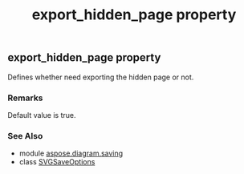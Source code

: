 ﻿---
title: export_hidden_page property
second_title: Aspose.Diagram for Python via .NET API References
description: 
type: docs
weight: 110
url: /python-net/aspose.diagram.saving/svgsaveoptions/export_hidden_page/
is_root: false
---

## export_hidden_page property


Defines whether need exporting the hidden page or not.
### Remarks 


Default value is true.

### See Also
* module [aspose.diagram.saving](../../)
* class [SVGSaveOptions](/diagram/python-net/aspose.diagram.saving/svgsaveoptions)
